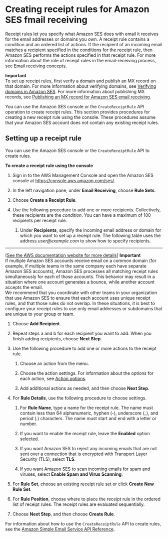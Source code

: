 # Creating receipt rules for Amazon SES fmail receiving<a name="receiving-email-receipt-rules"></a>

Receipt rules let you specify what Amazon SES does with email it receives for the email addresses or domains you own\. A receipt rule contains a condition and an ordered list of actions\. If the recipient of an incoming email matches a recipient specified in the conditions for the receipt rule, then Amazon SES performs the actions specified in that receipt rule\. For more information about the role of receipt rules in the email\-receiving process, see [Email receiving concepts](receiving-email-concepts.md)\.

**Important**  
To set up receipt rules, first verify a domain and publish an MX record on that domain\. For more information about verifying domains, see [Verifying domains in Amazon SES](verify-domains.md)\. For more information about publishing MX records, see [Publishing an MX record for Amazon SES email receiving](receiving-email-mx-record.md)\.

You can use the Amazon SES console or the `CreateReceiptRule` API operation to create receipt rules\. This section provides procedures for creating a new receipt rule using the console\. These procedures assume that your Amazon SES account does not contain any existing receipt rules\.

## Setting up a receipt rule<a name="receiving-email-receipt-rules-set-up"></a>

You can use the Amazon SES console or the `CreateReceiptRule` API to create rules\.

**To create a receipt rule using the console**

1. Sign in to the AWS Management Console and open the Amazon SES console at [https://console\.aws\.amazon\.com/ses/](https://console.aws.amazon.com/ses/)\.

1. In the left navigation pane, under **Email Receiving**, choose **Rule Sets**\.

1. Choose **Create a Receipt Rule**\.

1. Use the following procedure to add one or more recipients\. Collectively, these recipients are the *condition*\. You can have a maximum of 100 recipients per receipt rule\.

   1. Under **Recipients**, specify the incoming email address or domain for which you want to set up a receipt rule\. The following table uses the address *user@example\.com* to show how to specify recipients\.  
****    
[\[See the AWS documentation website for more details\]](http://docs.aws.amazon.com/ses/latest/DeveloperGuide/receiving-email-receipt-rules.html)
**Important**  
If multiple Amazon SES accounts receive email on a common domain \(for example, if multiple teams in the same company each have separate Amazon SES accounts\), Amazon SES processes all matching receipt rules simultaneously for each of those accounts\. This behavior may result in a situation where one account generates a bounce, while another account accepts the email\.  
We recommend that you coordinate with other teams in your organization that use Amazon SES to ensure that each account uses unique receipt rules, and that those rules do not overlap\. In these situations, it is best to configure your receipt rules to use only email addresses or subdomains that are unique to your group or team\.

   1. Choose **Add Recipient**\.

   1. Repeat steps a and b for each recipient you want to add\. When you finish adding recipients, choose **Next Step**\.

1. Use the following procedure to add one or more actions to the receipt rule\.

   1. Choose an action from the menu\.

   1. Choose the action settings\. For information about the options for each action, see [Action options](receiving-email-action.md)\.

   1. Add additional actions as needed, and then choose **Next Step**\.

1. For **Rule Details**, use the following procedure to choose settings\.

   1. For **Rule Name**, type a name for the receipt rule\. The name must contain less than 64 alphanumeric, hyphen \(\-\), underscore \(\_\), and period \(\.\) characters\. The name must start and end with a letter or number\.

   1. If you want to enable the receipt rule, leave the **Enabled** option selected\.

   1. If you want Amazon SES to reject any incoming emails that are not sent over a connection that is encrypted with Transport Layer Security \(TLS\), select **TLS**\. 

   1. If you want Amazon SES to scan incoming emails for spam and viruses, select **Enable Spam and Virus Scanning**\.

1. For **Rule Set**, choose an existing receipt rule set or click **Create New Rule Set**\.

1. For **Rule Position**, choose where to place the receipt rule in the ordered list of receipt rules\. The receipt rules are evaluated sequentially\.

1. Choose **Next Step**, and then choose **Create Rule**\.

For information about how to use the `CreateReceiptRule` API to create rules, see the [Amazon Simple Email Service API Reference](https://docs.aws.amazon.com/ses/latest/APIReference/API_CreateReceiptRule.html)\. 